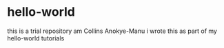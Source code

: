 # hello-world
this is a trial repository
am Collins Anokye-Manu
i wrote this as part of my hello-world tutorials
